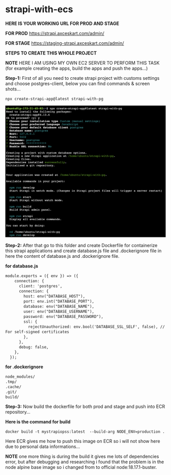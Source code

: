# strapi-with-ecs

**HERE IS YOUR WORKING URL FOR PROD AND STAGE**

**FOR PROD** https://strapi.axceskart.com/admin/

**FOR STAGE** https://staging-strapi.axceskart.com/admin/



**STEPS TO CREATE THIS WHOLE PROJECT**


**NOTE** HERE I AM USING MY OWN EC2 SERVER TO PERFORM THIS TASK (for example creating the apps, build the apps and push the apps...)


**Step-1:** First of all you need to create strapi project with customs settings and choose postgres-client, below you can find commands & screen shots...

```
npx create-strapi-app@latest strapi-with-pg
```

![Screenshot](initial.png)

**Step-2:** After that go to this folder and create Dockerfile for containerize this strapi applications and create database.js file and .dockerignore file in here the content of database.js and .dockerignore file.

**for database.js**

```
module.exports = ({ env }) => ({
    connection: {
      client: 'postgres',
      connection: {
        host: env("DATABASE_HOST"),
        port: env.int("DATABASE_PORT"),
        database: env("DATABASE_NAME"),
        user: env("DATABASE_USERNAME"),
        password: env("DATABASE_PASSWORD"),
        ssl: {
          rejectUnauthorized: env.bool('DATABASE_SSL_SELF', false), // For self-signed certificates
        },
      },
      debug: false,
    },
  });

```
**for .dockerignore** 

```
node_modules/
.tmp/
.cache/
.git/
build/
```

**Step-3:** Now build the dockerfile for both prod and stage and push into ECR repository... 

**Here is the command for build**

```
docker build -t mystrapiopss:latest  --build-arg NODE_ENV=production .
```
Here ECR gives me how to push this image on ECR so i will not show here due to personal data informations...

**NOTE** one more thing is during the build it gives me lots of dependencies error, but after debugging and researching i found that the problem is in the node alpine base image so i changed from to official node:18.17.1-buster.

